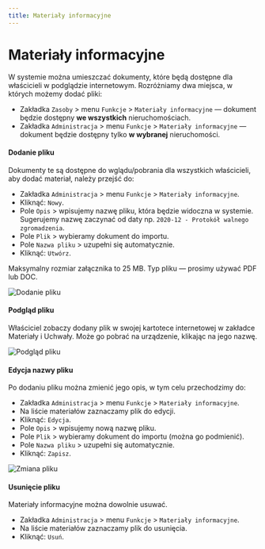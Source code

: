 ```yaml
---
title: Materiały informacyjne
---
```


# Materiały informacyjne

W systemie można umieszczać dokumenty, które będą dostępne dla właścicieli w podglądzie internetowym. Rozróżniamy dwa miejsca, w których możemy dodać pliki:

- Zakładka `Zasoby` > menu `Funkcje` > `Materiały informacyjne` — dokument będzie dostępny **we wszystkich** nieruchomościach.
- Zakładka `Administracja` > menu `Funkcje` > `Materiały informacyjne` — dokument będzie dostępny tylko **w wybranej** nieruchomości.

#### Dodanie pliku

Dokumenty te są dostępne do wglądu/pobrania dla wszystkich właścicieli, aby dodać materiał, należy przejść do:

- Zakładka `Administracja` > menu `Funkcje` > `Materiały informacyjne`.
- Kliknąć: `Nowy`.
- Pole `Opis` > wpisujemy nazwę pliku, która będzie widoczna w systemie. Sugerujemy nazwę zaczynać od daty np. `2020-12 - Protokół walnego zgromadzenia`.
- Pole `Plik` > wybieramy dokument do importu.
- Pole `Nazwa pliku` > uzupełni się automatycznie.
- Kliknąć: `Utwórz`.

Maksymalny rozmiar załącznika to 25 MB. Typ pliku — prosimy używać PDF lub DOC.

![Dodanie pliku](materialy1.gif)

#### Podgląd pliku

Właściciel zobaczy dodany plik w swojej kartotece internetowej w zakładce Materiały i Uchwały. Może go pobrać na urządzenie, klikając na jego nazwę.

![Podgląd pliku](materialy2.gif)

#### Edycja nazwy pliku

Po dodaniu pliku można zmienić jego opis, w tym celu przechodzimy do:

- Zakładka `Administracja` > menu `Funkcje` > `Materiały informacyjne`.
- Na liście materiałów zaznaczamy plik do edycji.
- Kliknąć: `Edycja`.
- Pole `Opis` > wpisujemy nową nazwę pliku.
- Pole `Plik` > wybieramy dokument do importu (można go podmienić).
- Pole `Nazwa pliku` > uzupełni się automatycznie.
- Kliknąć: `Zapisz`.

![Zmiana pliku](materialy3.gif)

#### Usunięcie pliku

Materiały informacyjne można dowolnie usuwać.

- Zakładka `Administracja` > menu `Funkcje` > `Materiały informacyjne`.
- Na liście materiałów zaznaczamy plik do usunięcia.
- Kliknąć: `Usuń`.